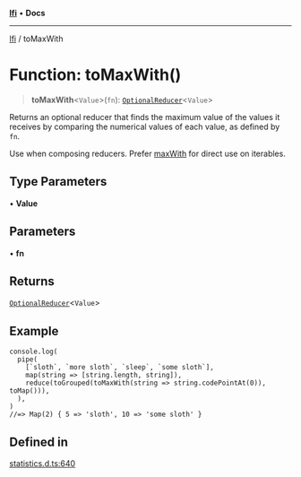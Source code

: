 [**lfi**](../readme.md) • **Docs**

---

[lfi](../globals.md) / toMaxWith

# Function: toMaxWith()

> **toMaxWith**\<`Value`\>(`fn`):
> [`OptionalReducer`](../type-aliases/OptionalReducer.md)\<`Value`\>

Returns an optional reducer that finds the maximum value of the values it
receives by comparing the numerical values of each value, as defined by `fn`.

Use when composing reducers. Prefer [maxWith](maxWith.md) for direct use on
iterables.

## Type Parameters

• **Value**

## Parameters

• **fn**

## Returns

[`OptionalReducer`](../type-aliases/OptionalReducer.md)\<`Value`\>

## Example

```
console.log(
  pipe(
    [`sloth`, `more sloth`, `sleep`, `some sloth`],
    map(string => [string.length, string]),
    reduce(toGrouped(toMaxWith(string => string.codePointAt(0)), toMap())),
  ),
)
//=> Map(2) { 5 => 'sloth', 10 => 'some sloth' }
```

## Defined in

[statistics.d.ts:640](https://github.com/TomerAberbach/lfi/blob/dd796c78d3ff68ae7bf4a0272b3cbeca688438e7/src/operations/statistics.d.ts#L640)
